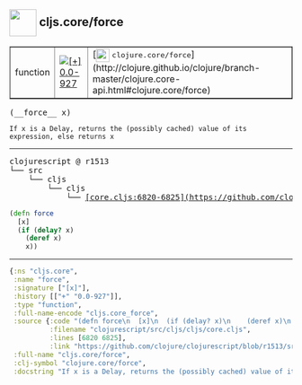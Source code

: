 ## <img width="48px" valign="middle" src="http://i.imgur.com/Hi20huC.png"> cljs.core/force

 <table border="1">
<tr>
<td>function</td>
<td><a href="https://github.com/cljsinfo/api-refs/tree/0.0-927"><img valign="middle" alt="[+] 0.0-927" src="https://img.shields.io/badge/+-0.0--927-lightgrey.svg"></a> </td>
<td>
[<img height="24px" valign="middle" src="http://i.imgur.com/1GjPKvB.png"> <samp>clojure.core/force</samp>](http://clojure.github.io/clojure/branch-master/clojure.core-api.html#clojure.core/force)
</td>
</tr>
</table>

 <samp>
(__force__ x)<br>
</samp>

```
If x is a Delay, returns the (possibly cached) value of its expression, else returns x
```

---

 <pre>
clojurescript @ r1513
└── src
    └── cljs
        └── cljs
            └── <ins>[core.cljs:6820-6825](https://github.com/clojure/clojurescript/blob/r1513/src/cljs/cljs/core.cljs#L6820-L6825)</ins>
</pre>

```clj
(defn force
  [x]
  (if (delay? x)
    (deref x)
    x))
```


---

```clj
{:ns "cljs.core",
 :name "force",
 :signature ["[x]"],
 :history [["+" "0.0-927"]],
 :type "function",
 :full-name-encode "cljs.core_force",
 :source {:code "(defn force\n  [x]\n  (if (delay? x)\n    (deref x)\n    x))",
          :filename "clojurescript/src/cljs/cljs/core.cljs",
          :lines [6820 6825],
          :link "https://github.com/clojure/clojurescript/blob/r1513/src/cljs/cljs/core.cljs#L6820-L6825"},
 :full-name "cljs.core/force",
 :clj-symbol "clojure.core/force",
 :docstring "If x is a Delay, returns the (possibly cached) value of its expression, else returns x"}

```
